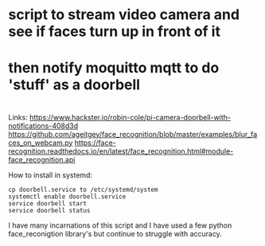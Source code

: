 #
# script to stream video camera and see if faces turn up in front of it
# then notify moquitto mqtt to do 'stuff' as a doorbell
#

Links:
https://www.hackster.io/robin-cole/pi-camera-doorbell-with-notifications-408d3d
https://github.com/ageitgey/face_recognition/blob/master/examples/blur_faces_on_webcam.py
https://face-recognition.readthedocs.io/en/latest/face_recognition.html#module-face_recognition.api

How to install in systemd:
```
cp doorbell.service to /etc/systemd/system
systemctl enable doorbell.service
service doorbell start
service doorbell status
```
I have many incarnations of this script and I have used a few python face_reconigtion library's but continue to struggle with accuracy.
